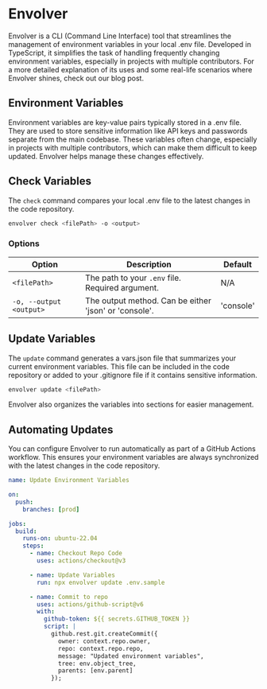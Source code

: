 # Envolver

Envolver is a CLI (Command Line Interface) tool that streamlines the management of environment variables in your local .env file. Developed in TypeScript, it simplifies the task of handling frequently changing environment variables, especially in projects with multiple contributors. For a more detailed explanation of its uses and some real-life scenarios where Envolver shines, check out our blog post.

## Environment Variables

Environment variables are key-value pairs typically stored in a .env file. They are used to store sensitive information like API keys and passwords separate from the main codebase. These variables often change, especially in projects with multiple contributors, which can make them difficult to keep updated. Envolver helps manage these changes effectively.

## Check Variables

The `check` command compares your local .env file to the latest changes in the code repository.

```bash
envolver check <filePath> -o <output>
```

### Options

| Option                  | Description                                                | Default   |
| ----------------------- | ---------------------------------------------------------- | --------- |
| `<filePath>`            | The path to your `.env` file. Required argument. | N/A       |
| `-o, --output <output>` | The output method. Can be either 'json' or 'console'. | 'console' |

## Update Variables

The `update` command generates a vars.json file that summarizes your current environment variables. This file can be included in the code repository or added to your .gitignore file if it contains sensitive information. 

```bash
envolver update <filePath>
```

Envolver also organizes the variables into sections for easier management.

## Automating Updates

You can configure Envolver to run automatically as part of a GitHub Actions workflow. This ensures your environment variables are always synchronized with the latest changes in the code repository.

```yaml
name: Update Environment Variables

on:
  push:
    branches: [prod]

jobs:
  build:
    runs-on: ubuntu-22.04
    steps:
      - name: Checkout Repo Code
        uses: actions/checkout@v3

      - name: Update Variables
        run: npx envolver update .env.sample

      - name: Commit to repo
        uses: actions/github-script@v6
        with:
          github-token: ${{ secrets.GITHUB_TOKEN }}
          script: |
            github.rest.git.createCommit({
              owner: context.repo.owner,
              repo: context.repo.repo,
              message: "Updated environment variables",
              tree: env.object_tree,
              parents: [env.parent]
            });
```
